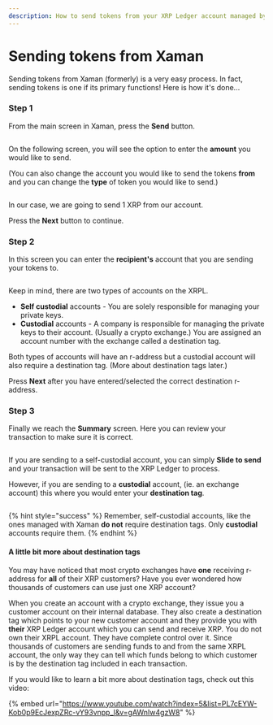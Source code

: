 ```yaml
---
description: How to send tokens from your XRP Ledger account managed by Xaman
---
```


# Sending tokens from Xaman

Sending tokens from Xaman (formerly) is a very easy process. In fact, sending tokens is one if its primary functions! Here is how it's done...

### **Step 1**

From the main screen in Xaman, press the **Send** button.

<figure><img src="../.gitbook/assets/Send button.png" alt=""><figcaption></figcaption></figure>

On the following screen, you will see the option to enter the **amount** you would like to send.

(You can also change the account you would like to send the tokens **from** and you can change the **type** of token you would like to send.)

<figure><img src="../.gitbook/assets/Send screen - 2.png" alt=""><figcaption></figcaption></figure>

In our case, we are going to send 1 XRP from our account.

Press the **Next** button to continue.

### **Step 2**

In this screen you can enter the **recipient's** account that you are sending your tokens to.

<figure><img src="../.gitbook/assets/Recipient screen.png" alt=""><figcaption></figcaption></figure>

Keep in mind, there are two types of accounts on the XRPL.

* **Self custodial** accounts - You are solely responsible for managing your private keys.
* **Custodial** accounts - A company is responsible for managing the private keys to their account. (Usually a crypto exchange.) You are assigned an account number with the exchange called a destination tag.

Both types of accounts will have an r-address but a custodial account will also require a destination tag. (More about destination tags later.)

Press **Next** after you have entered/selected the correct destination r-address.

### **Step 3**

Finally we reach the **Summary** screen. Here you can review your transaction to make sure it is correct.

<figure><img src="../.gitbook/assets/Summary.png" alt=""><figcaption></figcaption></figure>

If you are sending to a self-custodial account, you can simply **Slide to send** and your transaction will be sent to the XRP Ledger to process.

However, if you are sending to a **custodial** account, (ie. an exchange account) this where you would enter your **destination tag**.



<figure><img src="../.gitbook/assets/Summary + DT.png" alt=""><figcaption></figcaption></figure>

{% hint style="success" %}
Remember, self-custodial accounts, like the ones managed with Xaman **do not** require destination tags. Only **custodial** accounts require them.
{% endhint %}

#### **A little bit more about destination tags**

You may have noticed that most crypto exchanges have **one** receiving r-address for **all** of their XRP customers? Have you ever wondered how thousands of customers can use just one XRP account?&#x20;

When you create an account with a crypto exchange, they issue you a customer account on their internal database. They also create a destination tag which points to your new customer account and they provide you with **their** XRP Ledger account which you can send and receive XRP. You do not own their XRPL account. They have complete control over it. Since thousands of customers are sending funds to and from the same XRPL account, the only way they can tell which funds belong to which customer is by the destination tag included in each transaction. &#x20;

If you would like to learn a bit more about destination tags, check out this video:

{% embed url="https://www.youtube.com/watch?index=5&list=PL7cEYW-Kob0p9EcJexpZRc-vY93vnpp_l&v=gAWnIw4gzW8" %}
